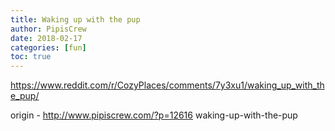 ```yaml
---
title: Waking up with the pup
author: PipisCrew
date: 2018-02-17
categories: [fun]
toc: true
---
```


https://www.reddit.com/r/CozyPlaces/comments/7y3xu1/waking_up_with_the_pup/

origin - http://www.pipiscrew.com/?p=12616 waking-up-with-the-pup